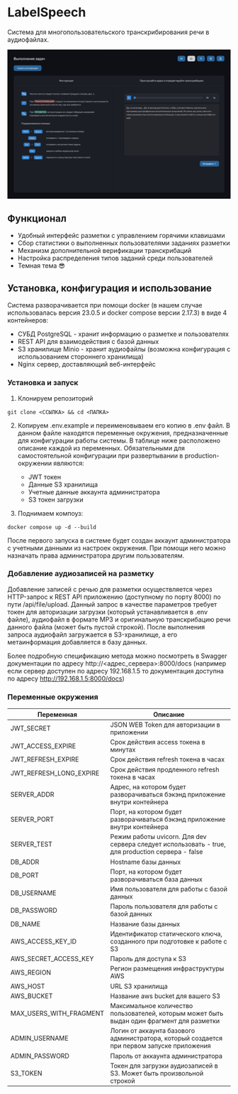 # LabelSpeech

Система для многопользовательского транскрибирования речи в аудиофайлах.

![LabelSpeech](img/labelspeech.jpg)

## Функционал

- Удобный интерфейс разметки с управлением горячими клавишами
- Сбор статистики о выполненных пользователями заданиях разметки
- Механизм дополнительной верификации транскрибаций 
- Настройка распределения типов заданий среди пользователей
- Темная тема 😎

## Установка, конфигурация и использование

Система разворачивается при помощи docker (в нашем случае использовалась версия 23.0.5 и docker compose версии 2.17.3) в виде 4 контейнеров:
- СУБД PostgreSQL  - хранит информацию о разметке и пользователях
- REST API для взаимодействия с базой данных
- S3 хранилище Minio - хранит аудиофайлы (возможна конфигурация с использованием стороннего хранилища)
- Nginx сервер, доставляющий веб-интерфейс

### Установка и запуск

1. Клонируем репозиторий
```
git clone <ССЫЛКА> && cd <ПАПКА>
```

2. Копируем .env.example и переименовываем его копию в .env файл. В данном файле находятся переменные окружения, предназначенные для конфигурации работы системы. В таблице ниже расположено описание каждой из переменных. Обязательными для самостоятельной конфигурации при развертывании в production-окружении являются:
	- JWT токен
	- Данные S3 хранилища 
	- Учетные данные аккаунта администратора
	- S3 токен загрузки

3. Поднимаем компоуз:
```
docker compose up -d --build
```

После первого запуска в системе будет создан аккаунт администратора с учетными данными из настроек окружения. При помощи него можно назначать права администратора другим пользователям.

### Добавление аудиозаписей на разметку

Добавление записей с речью для разметки осуществляется через HTTP-запрос к REST API приложению (доступному по порту 8000) по пути /api/file/upload. Данный запрос в качестве параметров требует токен для авторизации загрузки (который устанавливается в .env файле), аудиофайл в формате MP3 и оригинальную транскрибацию речи данного файла (может быть пустой строкой). После выполнения запроса аудиофайл загружается в S3-хранилище, а его метаинформация добавляется в базу данных.

Более подробную спецификацию метода можно посмотреть в Swagger документации по адресу http://<адрес_сервера>:8000/docs (например если сервер доступен по адресу 192.168.1.5 то документация доступна по адресу http://192.168.1.5:8000/docs)

### Переменные окружения

| Переменная              | Описание                                                                                          |
| ----------------------- | ------------------------------------------------------------------------------------------------- |
| JWT_SECRET              | JSON WEB Token для авторизации в приложении                                                       |
| JWT_ACCESS_EXPIRE       | Срок действия access токена в минутах                                                             |
| JWT_REFRESH_EXPIRE      | Срок действия refresh токена в часах                                                              |
| JWT_REFRESH_LONG_EXPIRE | Срок действия продленного refresh токена в часах                                                  |
| SERVER_ADDR             | Адрес, на котором будет разворачиваться бэкэнд приложение внутри контейнера                       |
| SERVER_PORT             | Порт, на котором будет разворачиваться бэкэнд приложение внутри контейнера                        |
| SERVER_TEST             | Режим работы uvicorn. Для dev сервера следует использовать - true, для production сервера - false |
| DB_ADDR                 | Hostname базы данных                                                                              |
| DB_PORT                 | Порт, на котором будет разворачиваться база данных                                                |
| DB_USERNAME             | Имя пользователя для работы с базой данных                                                        |
| DB_PASSWORD             | Пароль пользователя для работы с базой данных                                                     |
| DB_NAME                 | Название базы данных                                                                              |
| AWS_ACCESS_KEY_ID       | Идентификатор статического ключа, созданного при подготовке к работе c S3                         |
| AWS_SECRET_ACCESS_KEY   | Пароль для доступа к S3                                                                           |
| AWS_REGION              | Регион размещения инфраструктуры AWS                                                              |
| AWS_HOST                | URL S3 хранилища                                                                                  |
| AWS_BUCKET              | Название aws bucket для вашего S3                                                                 |
| MAX_USERS_WITH_FRAGMENT | Максимальное количество пользователей, которым может быть выдан один фрагмент для разметки        |
| ADMIN_USERNAME          | Логин от аккаунта базового администратора, который создается при первом запуске приложения        |
| ADMIN_PASSWORD          | Пароль от аккаунта администратора                                                                 |
| S3_TOKEN                | Токен для загрузки аудиозаписей в S3. Может быть произвольной строкой                                                                                                  |







